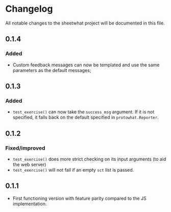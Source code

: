 # Changelog

All notable changes to the sheetwhat project will be documented in this file.

## 0.1.4

### Added

- Custom feedback messages can now be templated and use the same parameters as the default messages;

## 0.1.3

### Added

- `test_exercise()` can now take the `success_msg` argument.
  If it is not specified, it falls back on the default specified in `protowhat.Reporter`.

## 0.1.2

### Fixed/improved

- `test_exercise()` does more strict checking on its input arguments (to aid the web server)
- `test_exercise()` will not fail if an empty `sct` list is passed.

## 0.1.1

- First functioning version with feature parity compared to the JS implementation.

